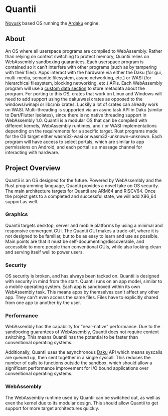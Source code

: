# Quantii

[Novusk](https://github.com/NathanMcMillan54/novusk/) based OS running the
[Ardaku](https://github.com/ardaku/ardaku/) engine.

## About

An OS where all userspace programs are compiled to WebAssembly. Rather than
relying on context switching to protect memory, Quantii relies on WebAssembly
sandboxing guarantees. Each userspace program is contained so it can't
interfere with other programs (such as by tampering with their files). Apps
interact with the hardware via either the Daku (for gui, multi-media, semantic
filesystem, async networking, etc.) or WASI (for hierarchical filesystem,
blocking networking, etc.) APIs. Each WebAssembly program will use a
[custom data section](https://www.w3.org/TR/2019/REC-wasm-core-1-20191205/#binary-customsec)
to store metadata about the program. For porting to this OS, crates that work
on Linux and Windows will need to add support using the daku/wasi crates as
opposed to the windows/winapi or libc/nix crates. Luckily a lot of crates
can already work on WASI. Multi-threading is supported via an async task API in
Daku (similar to Dart/Flutter Isolates), since there is no native threading
support in WebAssembly 1.0. Quantii is a modular OS that can be compiled with
different kernels, WebAssembly runtimes, and / or WASI implementations depending
on the requirements for a specific target. Rust programs made for the OS target
either wasm32-wasi or wasm32-unknown-unknown. Each program will have access to
select portals, which are similar to app permissions on Android, and each portal
is a message channel for interacting with hardware.

## Project Overview

Quantii is an OS designed for the future. Powered by WebAssembly and the Rust
programming language, Quantii provides a novel take on OS security. The main
architecture targets for Quantii are ARM64 and RISCV64. Once the project gets
to a completed and successful state, we will add X86\_64 support as well.

### Graphics

Quantii targets desktop, server and mobile platforms by using a minimal and
responsive convergent GUI. The Quantii GUI makes a trade-off, where it is
not designed to be familiar, but to be as easy to learn and use as possible.
Main points are that it must be self-documenting/discoverable, and accessible
to more people than conventional GUIs, while also looking clean and serving
itself well to power users.

### Security

OS security is broken, and has always been tacked on. Quantii is designed with
security in mind from the start. Quantii runs on an app model, similar to a
mobile operating system. Each app is sandboxed within its own WebAssembly
task. This means apps by themselves can't affect any other app. They can't
even access the same files. Files have to explicitly shared from one app to
another by the user.

### Performance

WebAssembly has the capability for "near-native" performance. Due to the
sandboxing guarantees of WebAssembly, Quantii does not require context
switching. This means Quantii has the potential to be faster than conventional
operating systems.

Additionally, Quantii uses the asynchronous
[Daku](https://github.com/ardaku/daku) API which means syscalls are queued up,
then sent together in a single syscall. This reduces the number of calls to
functions outside the sandbox, which should allow a significant performance
improvement for I/O bound applications over conventional operating systems.

### WebAssembly

The WebAssembly runtime used by Quantii can be switched out, as well as even
the kernel due to its modular design. This should allow Quantii to get support
for more target architectures quickly.
